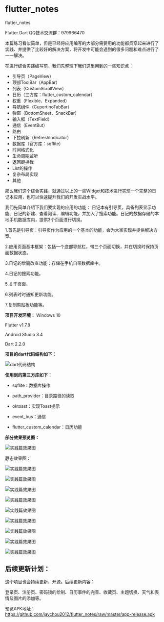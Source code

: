 # flutter_notes
 flutter_notes
 
 Flutter Dart QQ技术交流群：979966470
 
本篇练习看似简单，但是已经将应用编写的大部分需要用的功能都贯穿起来进行了实践、并提供了比较好的解决方案，将开发中可能会遇到的很多问题和难点进行了一一解决。

在进行综合实践编写前，我们先整理下我们这里用到的一些知识点：
* 引导页（PageView）
* 顶部ToolBar（AppBar）
* 列表（CustomScrollView）
* 日历（三方库：flutter_custom_calendar）
* 权重（Flexible、Expanded）
* 导航组件（CupertinoTabBar）
* 弹窗（BottomSheet、SnackBar）
* 输入框（TextField）
* 通信（EventBut）
* 路由
* 下拉刷新（RefreshIndicator）
* 数据库（官方库：sqflite）
* 时间格式化
* 生命周期监听
* 返回键拦截
* List的操作
* 复杂布局实现
* 其他
  
那么我们这个综合实践，就通过以上的一些Widget和技术进行实现一个完整的日记本应用，也可以快速提升我们的开发实战水平。

我们先简单介绍下我们要实现的应用的功能：
日记本有引导页，具备列表显示功能、日记的新建、查看阅读、编辑功能，并加入了搜索功能。日记的数据存储的本地手机数据库内，提供3个页面进行切换。

1.首先是引导页：引导页作为应用的一个基本的功能，会为大家实现并提供解决方案。

2.应用页面基本框架：包括一个底部导航栏，带三个页面切换，并在切换时保持页面数据状态。

3.日记的增删改查功能：存储在手机自带数据库中。

4.日记的搜索功能。

5.关于页面。

6.列表时时通知更新功能。

7.复制剪贴板功能等。

**项目开发环境：**
Windows 10

Flutter v1.7.8

Android Studio 3.4

Dart 2.2.0


**项目的dart代码结构如下：**

![dart代码结构](https://raw.githubusercontent.com/jaychou2012/flutter_notes/master/screenshot/20190804213521.png)

**使用到的第三方库如下：**

* sqflite：数据库操作

* path_provider：目录路径的读取

* oktoast：实现Toast提示

* event_bus：通信

* flutter_custom_calendar：日历功能

**部分效果预览图：**

![实践篇效果图](https://github.com/jaychou2012/flutter_notes/raw/master/screenshot/gifhome_540x960_31s.gif)

静态效果图：

![实践篇效果图](https://github.com/jaychou2012/flutter_notes/raw/master/screenshot/Screenshot_20190804-210042.jpg)

![实践篇效果图](https://github.com/jaychou2012/flutter_notes/raw/master/screenshot/Screenshot_20190804-214452.jpg)

![实践篇效果图](https://github.com/jaychou2012/flutter_notes/raw/master/screenshot/Screenshot_20190804-210101.jpg)

![实践篇效果图](https://github.com/jaychou2012/flutter_notes/raw/master/screenshot/Screenshot_20190804-210108.jpg)

![实践篇效果图](https://github.com/jaychou2012/flutter_notes/raw/master/screenshot/Screenshot_20190804-214556.jpg)

![实践篇效果图](https://github.com/jaychou2012/flutter_notes/raw/master/screenshot/Screenshot_20190804-210138.jpg)

![实践篇效果图](https://github.com/jaychou2012/flutter_notes/raw/master/screenshot/Screenshot_20190804-213326.jpg)

![实践篇效果图](https://github.com/jaychou2012/flutter_notes/raw/master/screenshot/Screenshot_20190804-214522.jpg)

![实践篇效果图](https://github.com/jaychou2012/flutter_notes/raw/master/screenshot/Screenshot_20190804-214548.jpg)

## 后续更新计划：
这个项目也会持续更新，开源。后续更新内容：

登录页、注册页、密码锁的绘制、日历事件的完善、收藏页、主题切换、天气和表情及图片的添加等。

预览APK地址：https://github.com/jaychou2012/flutter_notes/raw/master/app-release.apk



